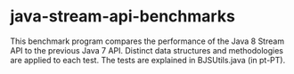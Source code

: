 # java-stream-api-benchmarks

This benchmark program compares the performance of the Java 8 Stream API to the previous Java 7 API. Distinct data structures and methodologies are applied to each test. The tests are explained in BJSUtils.java (in pt-PT).
